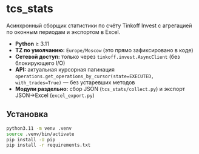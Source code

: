 # tcs_stats

Асинхронный сборщик статистики по счёту Tinkoff Invest с агрегацией по оконным периодам и экспортом в Excel.

- **Python** ≥ 3.11
- **TZ по умолчанию:** `Europe/Moscow` (это прямо зафиксировано в коде)
- **Сетевой доступ:** только через `tinkoff.invest.AsyncClient` (без блокирующего I/O)
- **API:** актуальная курсорная пагинация `operations.get_operations_by_cursor(state=EXECUTED, with_trades=True)` — без устаревших методов
- **Модули раздельно:** сбор JSON (`tcs_stats/collect.py`) и экспорт JSON→Excel (`excel_export.py`)

## Установка

```bash
python3.11 -m venv .venv
source .venv/bin/activate
pip install -U pip
pip install -r requirements.txt
